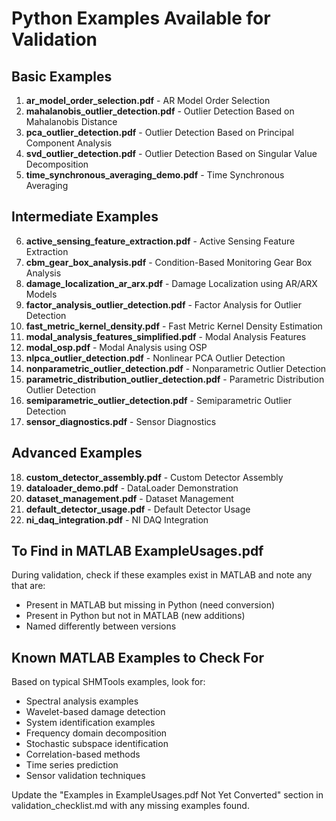 # Python Examples Available for Validation

## Basic Examples
1. **ar_model_order_selection.pdf** - AR Model Order Selection
2. **mahalanobis_outlier_detection.pdf** - Outlier Detection Based on Mahalanobis Distance  
3. **pca_outlier_detection.pdf** - Outlier Detection Based on Principal Component Analysis
4. **svd_outlier_detection.pdf** - Outlier Detection Based on Singular Value Decomposition
5. **time_synchronous_averaging_demo.pdf** - Time Synchronous Averaging

## Intermediate Examples
6. **active_sensing_feature_extraction.pdf** - Active Sensing Feature Extraction
7. **cbm_gear_box_analysis.pdf** - Condition-Based Monitoring Gear Box Analysis
8. **damage_localization_ar_arx.pdf** - Damage Localization using AR/ARX Models
9. **factor_analysis_outlier_detection.pdf** - Factor Analysis for Outlier Detection
10. **fast_metric_kernel_density.pdf** - Fast Metric Kernel Density Estimation
11. **modal_analysis_features_simplified.pdf** - Modal Analysis Features
12. **modal_osp.pdf** - Modal Analysis using OSP
13. **nlpca_outlier_detection.pdf** - Nonlinear PCA Outlier Detection
14. **nonparametric_outlier_detection.pdf** - Nonparametric Outlier Detection
15. **parametric_distribution_outlier_detection.pdf** - Parametric Distribution Outlier Detection
16. **semiparametric_outlier_detection.pdf** - Semiparametric Outlier Detection
17. **sensor_diagnostics.pdf** - Sensor Diagnostics

## Advanced Examples
18. **custom_detector_assembly.pdf** - Custom Detector Assembly
19. **dataloader_demo.pdf** - DataLoader Demonstration
20. **dataset_management.pdf** - Dataset Management
21. **default_detector_usage.pdf** - Default Detector Usage
22. **ni_daq_integration.pdf** - NI DAQ Integration

## To Find in MATLAB ExampleUsages.pdf
During validation, check if these examples exist in MATLAB and note any that are:
- Present in MATLAB but missing in Python (need conversion)
- Present in Python but not in MATLAB (new additions)
- Named differently between versions

## Known MATLAB Examples to Check For
Based on typical SHMTools examples, look for:
- Spectral analysis examples
- Wavelet-based damage detection
- System identification examples
- Frequency domain decomposition
- Stochastic subspace identification
- Correlation-based methods
- Time series prediction
- Sensor validation techniques

Update the "Examples in ExampleUsages.pdf Not Yet Converted" section in validation_checklist.md with any missing examples found.